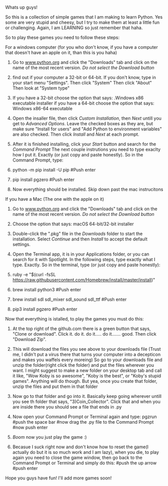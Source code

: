 Whats up guys!

So this is a collection of simple games that I am making to learn Python. Yes some are very stupid and cheesy, but I try to make them at least a little fun or challenging. Again, I am LEARNING so just remember that haha.

So to play these games you need to follow these steps:




For a windows computer (for you who don't know, if you have a computer that doesn't have an apple on it, than this is you haha)

1)	Go to www.python.org and click the "Downloads" tab and click on the name of the most recent version. *Do not select the Download button*

2)	find out if your computer a 32-bit or 64-bit. If you don't know, type in your start menu "Settings".
Then click "System"
Then click "About"
Then look at "System type"

3) 	If you have a 32-bit choose the option that says: .Windows x86 executable installer
	if you have a 64-bit choose the option that says: Windows x86-64 executable

4)	Open the insaller file, then click *Custom Installation*, then *Next* untill you get to *Advanced Options*. Leave the checked boxes as they are, but make sure "Install for users" and "Add Python to environment variables" are also checked. Then click *Install* and *Next* at each prompt.

5)	After it is finished installing, click your *Start* button and search for the *Command Prompt*
The next couple instrutions you need to type exaclty how I put it. Exactly (or just copy and paste honestly). So in the Command Prompt, type:

6)	python -m pip install -U pip
	#Push enter

7)	pip install pgzero
	#Push enter

8)	Now everything should be installed. Skip down past the mac instrucitons






If you have a Mac (The one with the apple on it)

1)	Go to www.python.org and click the "Downloads" tab and click on the name of the most recent version. *Do not select the Download button*

2)	 Choose the option that says: macOS 64-bit/32-bit installer

3)	Double-click the ".pkg" file in the *Downloads* folder to start the installation. Select *Continue* and then *Install* to accept the default settings.

4)	Open the Terminal app, it is in your Applications folder, or you can search for it with Spotlight. In the following steps, type exactly what I type. Exactly. So in the terminal, type (or just copy and paste honestly):

5)	ruby -e "$(curl -fsSL https://raw.githubusercontent.com/Homebrew/install/master/install)"

6)	brew install python3
	#Push enter

7)	brew install sdl sdl_mixer sdl_sound sdl_ttf
	#Push enter

8)	pip3 install pgzero
	#Push enter







Now that everything is istalled, to play the games you must do this:


1)	At the top right of the github.com there is a green button that says, "Clone or download". Click it. do it. do it..... do it....... good. Then click "Download Zip".

2)	This will download the files you see above to your downloads file (Trust me, I didn't put a virus there that turns your computer into a decepticon and makes you waffels every moreing)
So go to your downloads file and unzip the folder(right click the folder) and put the files wherever you want. I might suggest to make a new folder on your desktop tab and call it like, "Wow Koby is so awesome", "Koby is the best", or "Koby's stupid games". Anything will do though. But yea, once you create that folder, unzip the files and put them in that folder

3)	Now go to that folder and go into it. Basically keep going wherever untill you see th folder that says, "3)Coin_Collector". Click that and when you are inside there you should see a file that ends in .py

4)	Now open your Command Prompt or Terminal again and type:
	pgzrun
	#push the space bar
	#now drag the .py file to the Command Prompt
	#now push enter

5)	*Boom* now you just play the game :)

6)	Becasue I suck right now and don't know how to reset the game(I actually do but it is so much work and I am lazy), when you die, to play again you need to close the game window, then go back to the Command Prompt or Terminal and simply do this:
	#push the up arrow
	#push enter




Hope you guys have fun! I'll add more games soon! 


